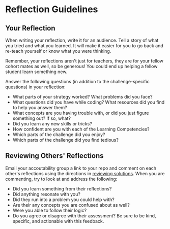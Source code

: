 # Reflection Guidelines


## Your Reflection
When writing your reflection, write it for an audience. Tell a story of what you tried and what you learned. It will make it easier for you to go back and re-teach yourself or know what you were thinking. 

Remember, your reflections aren't just for teachers, they are for your fellow cohort mates as well, so be generous! You could end up helping a fellow student learn something new.

Answer the following questions (in addition to the challenge-specific questions) in your reflection:

* What parts of your strategy worked? What problems did you face?    
* What questions did you have while coding? What resources did you find to help you answer them?  
* What concepts are you having trouble with, or did you just figure something out? If so, what?  
* Did you learn any new skills or tricks?
* How confident are you with each of the Learning Competencies? 
* Which parts of the challenge did you enjoy?
* Which parts of the challenge did you find tedious?

## Reviewing Others' Reflections
Email your accoutability group a link to your repo and comment on each other's reflections using the directions in [reviewing solutions](../week_3/reviewing_solutions.md). When you are commenting, try to look at and address the following:

- Did you learn something from their reflections?
- Did anything resonate with you?
- Did they run into a problem you could help with?
- Are their any concepts you are confused about as well?
- Were you able to follow their logic?
- Do you agree or disagree with their assessment? Be sure to be kind, specific, and actionable with this feedback.